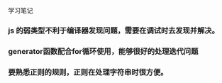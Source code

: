 学习笔记

### js 的弱类型不利于编译器发现问题，需要在调试时去发现并解决。

### generator函数配合for循环使用，能够很好的处理迭代问题

### 要熟悉正则的规则，正则在处理字符串时很方便。

